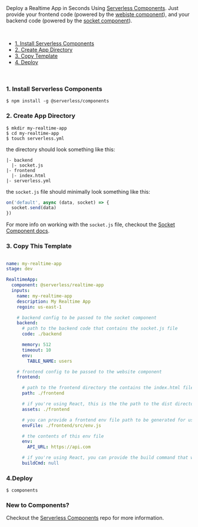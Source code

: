 &nbsp;

Deploy a Realtime App in Seconds Using [Serverless Components](https://github.com/serverless/components). Just provide your frontend code (powered by the [webiste component](https://github.com/serverless-components/Website)), and your backend code (powered by the [socket component](https://github.com/serverless-components/Socket)).

&nbsp;

- [1. Install Serverless Components](#1-install-serverless-components)
- [2. Create App Directory](#2-create-app-directory)
- [3. Copy Template](#3-copy-this-template)
- [4. Deploy](#4-deploy)

&nbsp;


### 1. Install Serverless Components

```
$ npm install -g @serverless/components
```

### 2. Create App Directory 

```
$ mkdir my-realtime-app
$ cd my-realtime-app
$ touch serverless.yml
```

the directory should look something like this:


```
|- backend
  |- socket.js
|- frontend
  |- index.html
|- serverless.yml

```

the `socket.js` file should minimally look something like this:

```js
on('default', async (data, socket) => {
  socket.send(data)
})

```

For more info on working with the `socket.js` file, checkout the [Socket Component docs](https://github.com/serverless-components/socket).

### 3. Copy This Template

```yml

name: my-realtime-app
stage: dev

RealtimeApp:
  component: @serverless/realtime-app
  inputs:
    name: my-realtime-app
    description: My Realtime App
    regoin: us-east-1

    # backend config to be passed to the socket component
    backend:
      # path to the backend code that contains the socket.js file
      code: ./backend

      memory: 512
      timeout: 10
      env:
        TABLE_NAME: users

    # frontend config to be passed to the website component
    frontend:

      # path to the frontend directory the contains the index.html file
      path: ./frontend

      # if you're using React, this is the the path to the dist directory
      assets: ./frontend

      # you can provide a frontend env file path to be generated for use by your frontend code
      envFile: ./frontend/src/env.js

      # the contents of this env file
      env:
        API_URL: https://api.com

      # if you're using React, you can provide the build command that would build code from the path dir to the assets dir
      buildCmd: null
```

### 4.Deploy

```
$ components
```

### New to Components?

Checkout the [Serverless Components](https://github.com/serverless/components) repo for more information.
